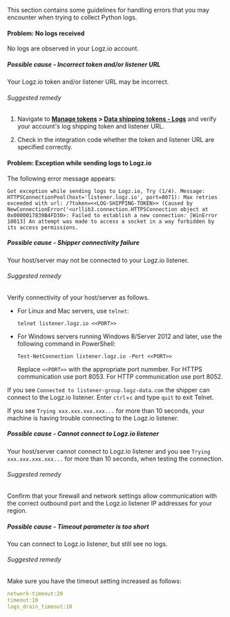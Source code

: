 This section contains some guidelines for handling errors that you may encounter when trying to collect Python logs.

#### Problem: No logs received

No logs are observed in your Logz.io account.

##### Possible cause - Incorrect token and/or listener URL


Your Logz.io token and/or listener URL may be incorrect.

###### Suggested remedy


1. Navigate to  **[Manage tokens](https://app.logz.io/#/dashboard/settings/manage-tokens/shared) > [Data shipping tokens - Logs](https://app.logz.io/#/dashboard/settings/manage-tokens/data-shipping?product=logs)** and verify your account's log shipping token and listener URL.

2. Check in the integration code whether the token and listener URL are specified correctly.


#### Problem: Exception while sending logs to Logz.io

The following error message appears:

```shell
Got exception while sending logs to Logz.io, Try (1/4). Message: HTTPSConnectionPool(host='listener.logz.io', port=8071): Max retries exceeded with url: /?token=<<LOG-SHIPPING-TOKEN>> (Caused by NewConnectionError('<urllib3.connection.HTTPSConnection object at 0x0000017839B4FD30>: Failed to establish a new connection: [WinError 10013] An attempt was made to access a socket in a way forbidden by its access permissions.
```

##### Possible cause - Shipper connectivity failure


Your host/server may not be connected to your Logz.io listener.


###### Suggested remedy


Verify connectivity of your host/server as follows.

* For Linux and Mac servers, use `telnet`:

  ```shell
  telnet listener.logz.io <<PORT>>
  ```


* For Windows servers running Windows 8/Server 2012 and later, use the following command in PowerShell:

  ```shell
  Test-NetConnection listener.logz.io -Port <<PORT>>
  ```

  Replace `<<PORT>>` with the appropriate port nummber. For HTTPS communication use port 8053. For HTTP communication use port 8052.


If you see `Connected to listener-group.logz-data.com` the shipper can connect to the Logz.io listener. Enter `ctrl`+`c` and type `quit` to exit Telnet.

If you see `Trying xxx.xxx.xxx.xxx...` for more than 10 seconds, your machine is having trouble connecting to the Logz.io listener.



##### Possible cause - Cannot connect to Logz.io listener


Your host/server cannot connect to Logz.io listener and you see `Trying xxx.xxx.xxx.xxx...` for more than 10 seconds, when testing the connection.

###### Suggested remedy


Confirm that your firewall and network settings allow communication with the correct outbound port and the Logz.io listener IP addresses for your region.



##### Possible cause - Timeout parameter is too short



You can connect to Logz.io listener, but still see no logs.

###### Suggested remedy


Make sure you have the timeout setting increased as follows:

```yaml
network-timeout:20
timeout:10
logs_drain_timeout:10
```
